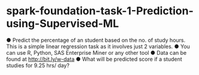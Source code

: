 # spark-foundation-task-1-Prediction-using-Supervised-ML
● Predict the percentage of an student based on the no. of study hours.
This is a simple linear regression task as it involves just 2 variables.
● You can use R, Python, SAS Enterprise Miner or any other tool
● Data can be found at http://bit.ly/w-data
● What will be predicted score if a student studies for 9.25 hrs/ day? 
